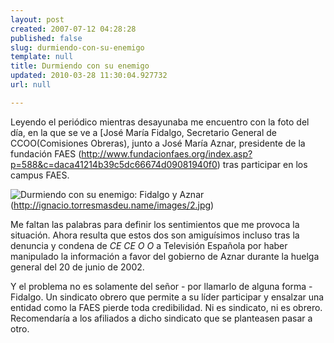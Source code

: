 ```yaml
---
layout: post
created: 2007-07-12 04:28:28
published: false
slug: durmiendo-con-su-enemigo
template: null
title: Durmiendo con su enemigo
updated: 2010-03-28 11:30:04.927732
url: null

---
```


Leyendo el periódico mientras desayunaba me encuentro con la foto del día, en la que se ve a [José María Fidalgo, Secretario General de CCOO(Comisiones Obreras), junto a José María Aznar, presidente de la fundación FAES
(http://www.fundacionfaes.org/index.asp?p=588&c=daca41214b39c5dc66674d09081940f0) tras participar en los campus FAES.

![Durmiendo con su enemigo: Fidalgo y Aznar](http://ignacio.torresmasdeu.name/images/2t.jpg)(http://ignacio.torresmasdeu.name/images/2.jpg)

Me faltan las palabras para definir los sentimientos que me provoca la situación. Ahora resulta que estos dos son amiguísimos incluso tras la denuncia y condena de _CE CE O O_ a Televisión Española por haber manipulado la información a favor del gobierno de Aznar durante la huelga general del 20 de junio de 2002.

Y el problema no es solamente del señor - por llamarlo de alguna forma - Fidalgo. Un sindicato obrero que permite a su líder participar y ensalzar una entidad como la FAES pierde toda credibilidad. Ni es sindicato, ni es obrero. Recomendaría a los afiliados a dicho sindicato que se planteasen pasar a otro.
